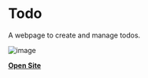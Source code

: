 # Todo

A webpage to create and manage todos.

![image](https://user-images.githubusercontent.com/48654552/167310923-52e9e4fa-c3e3-42a1-a0a6-3f8fec39aaa9.png)

**[Open Site](https://darvil82.github.io/Todo/)**
